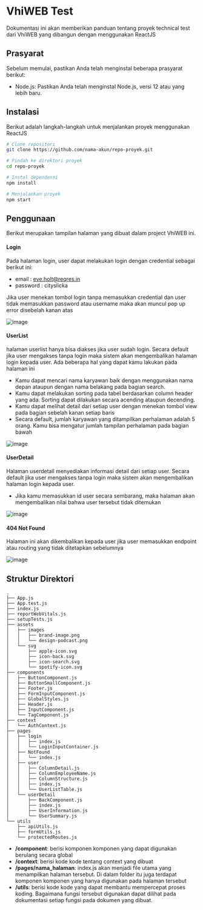 # VhiWEB Test

Dokumentasi ini akan memberikan panduan tentang proyek technical test dari VhiWEB yang dibangun dengan menggunakan ReactJS

## Prasyarat

Sebelum memulai, pastikan Anda telah menginstal beberapa prasyarat berikut:

- Node.js: Pastikan Anda telah menginstal Node.js, versi 12 atau yang lebih baru.

## Instalasi

Berikut adalah langkah-langkah untuk menjalankan proyek menggunakan ReactJS

```bash
# Clone repositori
git clone https://github.com/nama-akun/repo-proyek.git

# Pindah ke direktori proyek
cd repo-proyek

# Instal dependensi
npm install

# Menjalankan proyek
npm start

```

## Penggunaan

Berikut merupakan tampilan halaman yang dibuat dalam project VhiWEB ini.

#### Login

Pada halaman login, user dapat melakukan login dengan credential sebagai berikut ini:

- email : eve.holt@reqres.in
- password : cityslicka

Jika user menekan tombol login tanpa memasukkan credential dan user tidak memasukkan password atau username maka akan muncul pop up error disebelah kanan atas

![image](https://github.com/Ianphantom/vhiweb-test/assets/50267676/d7ad60db-948b-4437-b78b-95ea142bd9fd)

#### UserList

halaman userlist hanya bisa diakses jika user sudah login. Secara default jika user mengakses tanpa login maka sistem akan mengembalikan halaman login kepada user. Ada beberapa hal yang dapat kamu lakukan pada halaman ini

- Kamu dapat mencari nama karyawan baik dengan menggunakan nama depan ataupun dengan nama belakang pada bagian search.
- Kamu dapat melakukan sorting pada tabel berdasarkan column header yang ada. Sorting dapat dilakukan secara acending ataupun decending.
- Kamu dapat melihat detail dari setiap user dengan menekan tombol view pada bagian sebelah kanan setiap baris
- Secara default, jumlah karyawan yang ditampilkan perhalaman adalah 5 orang. Kamu bisa mengatur jumlah tampilan perhalaman pada bagian bawah

![image](https://github.com/Ianphantom/vhiweb-test/assets/50267676/5783eea6-f146-4993-a456-44b548e20f63)

#### UserDetail

Halaman userdetail menyediakan informasi detail dari setiap user. Secara default jika user mengakses tanpa login maka sistem akan mengembalikan halaman login kepada user.

- Jika kamu memasukkan id user secara sembarang, maka halaman akan mengembalikan nilai bahwa user tersebut tidak ditemukan

![image](https://github.com/Ianphantom/vhiweb-test/assets/50267676/0cc74287-68e5-415f-a2e0-1b3245eab64e)

#### 404 Not Found

Halaman ini akan dikembalikan kepada user jika user memasukkan endpoint atau routing yang tidak ditetapkan sebelumnya

![image](https://github.com/Ianphantom/vhiweb-test/assets/50267676/5bf1b0e1-a0ff-4d23-ac25-049a5f901736)

## Struktur Direktori

```
.
├── App.js
├── App.test.js
├── index.js
├── reportWebVitals.js
├── setupTests.js
├── assets
│   ├── images
│   │   ├── brand-image.png
│   │   └── design-podcast.png
│   └── svg
│       ├── apple-icon.svg
│       ├── icon-back.svg
│       ├── icon-search.svg
│       └── spotify-icon.svg
├── components
│   ├── ButtonComponent.js
│   ├── ButtonSmallComponent.js
│   ├── Footer.js
│   ├── FormInputComponent.js
│   ├── GlobalStyles.js
│   ├── Header.js
│   ├── InputComponent.js
│   └── TagComponent.js
├── context
│   └── AuthContext.js
├── pages
│   ├── login
│   │   ├── index.js
│   │   └── LoginInputContainer.js
│   ├── NotFound
│   │   └── index.js
│   ├── user
│   │   ├── ColumnDetail.js
│   │   ├── ColumnEmployeeName.js
│   │   ├── ColumnStructure.js
│   │   ├── index.js
│   │   └── UserListTable.js
│   └── userDetail
│       ├── BackComponent.js
│       ├── index.js
│       ├── UserInformation.js
│       └── UserSummary.js
└── utils
    ├── apiUtils.js
    ├── formUtils.js
    └── protectedRoutes.js

```

- **/component**: berisi komponen komponen yang dapat digunakan berulang secara global
- **/context**: berisi kode kode tentang context yang dibuat
- **/pages/nama_halaman**: index.js akan menjadi file utama yang menampilkan halaman tersebut. Di dalam folder itu juga terdapat komponen komponen yang hanya digunakan pada halaman tersebut
- **/utils**: berisi kode kode yang dapat membantu mempercepat proses koding. Bagaimana fungsi tersebut digunakan dapat dilihat pada dokumentasi setiap fungsi pada dokumen yang dibuat.
